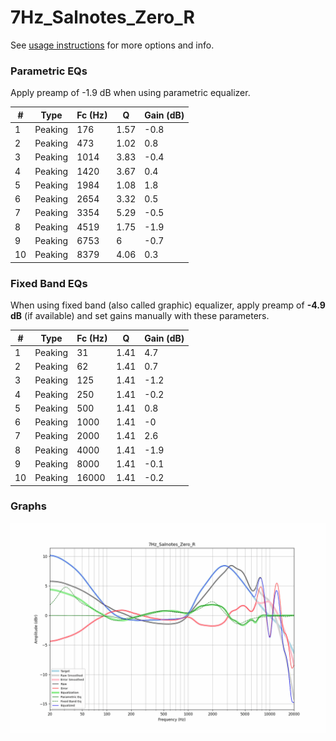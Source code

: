 # 7Hz_Salnotes_Zero_R
See [usage instructions](https://github.com/jaakkopasanen/AutoEq#usage) for more options and info.

### Parametric EQs
Apply preamp of -1.9 dB when using parametric equalizer.

|   # | Type    |   Fc (Hz) |    Q |   Gain (dB) |
|-----|---------|-----------|------|-------------|
|   1 | Peaking |       176 | 1.57 |        -0.8 |
|   2 | Peaking |       473 | 1.02 |         0.8 |
|   3 | Peaking |      1014 | 3.83 |        -0.4 |
|   4 | Peaking |      1420 | 3.67 |         0.4 |
|   5 | Peaking |      1984 | 1.08 |         1.8 |
|   6 | Peaking |      2654 | 3.32 |         0.5 |
|   7 | Peaking |      3354 | 5.29 |        -0.5 |
|   8 | Peaking |      4519 | 1.75 |        -1.9 |
|   9 | Peaking |      6753 | 6    |        -0.7 |
|  10 | Peaking |      8379 | 4.06 |         0.3 |

### Fixed Band EQs
When using fixed band (also called graphic) equalizer, apply preamp of **-4.9 dB** (if available) and set gains manually with these parameters.

|   # | Type    |   Fc (Hz) |    Q |   Gain (dB) |
|-----|---------|-----------|------|-------------|
|   1 | Peaking |        31 | 1.41 |         4.7 |
|   2 | Peaking |        62 | 1.41 |         0.7 |
|   3 | Peaking |       125 | 1.41 |        -1.2 |
|   4 | Peaking |       250 | 1.41 |        -0.2 |
|   5 | Peaking |       500 | 1.41 |         0.8 |
|   6 | Peaking |      1000 | 1.41 |        -0   |
|   7 | Peaking |      2000 | 1.41 |         2.6 |
|   8 | Peaking |      4000 | 1.41 |        -1.9 |
|   9 | Peaking |      8000 | 1.41 |        -0.1 |
|  10 | Peaking |     16000 | 1.41 |        -0.2 |

### Graphs
![](./7Hz_Salnotes_Zero_R.png)
